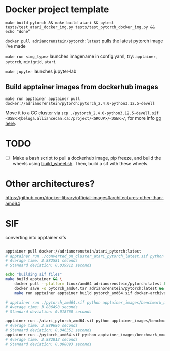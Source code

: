 # Docker project template

`make build pytorch && make build atari && pytest tests/test_atari_docker_img.py tests/test_pytorch_docker_img.py && echo "done"`

`docker pull adrianorenstein/pytorch:latest` pulls the latest pytorch image i've made

`make run <img_type>` launches imagename in config.yaml, try: `apptainer`, `pytorch`, `minigrid`, `atari`

`make jupyter` launches jupyter-lab

## Build apptainer images from dockerhub images
`make run apptainer apptainer pull docker://adrianorenstein/pytorch:pytorch_2.4.0-python3.12.5-devell`

Move it to a CC cluster via `scp ./pytorch_2.4.0-python3.12.5-devell.sif <USER>@beluga.alliancecan.ca:/project/<GROUP>/<USER>/`, for more info [go here](https://docs.alliancecan.ca/mediawiki/index.php?title=Transferring_data).

# TODO
- [ ] Make a bash script to pull a dockerhub image, pip freeze, and build the wheels using [build_wheel.sh](https://github.com/ComputeCanada/wheels_builder?tab=readme-ov-file#build_wheelsh). Then, build a sif with these wheels.


# Other architectures?
https://github.com/docker-library/official-images#architectures-other-than-amd64

# SIF
converting into apptainer sifs
```bash

apptainer pull docker://adrianorenstein/atari_pytorch:latest
# apptainer run ./converted_on_cluster_atari_pytorch_latest.sif python apptainer_images/benchmark_mmul.py
# Average time: 3.882581 seconds
# Standard deviation: 0.039912 seconds

echo "building sif files"
make build apptainer && \
    docker pull --platform linux/amd64 adrianorenstein/pytorch:latest && \
    docker save -o pytorch_amd64.tar adrianorenstein/pytorch:latest && \
    make run apptainer apptainer build pytorch_amd64.sif docker-archive://pytorch_amd64.tar

# apptainer run ./pytorch_amd64.sif python apptainer_images/benchmark_mmul.py
# Average time: 3.886498 seconds
# Standard deviation: 0.018760 seconds

apptainer run ./atari_pytorch_amd64.sif python apptainer_images/benchmark_mmul.py
# Average time: 3.889686 seconds
# Standard deviation: 0.046351 seconds
apptainer run ./pytorch_amd64.sif python apptainer_images/benchmark_mmul.py
# Average time: 3.882812 seconds
# Standard deviation: 0.008093 seconds

```
